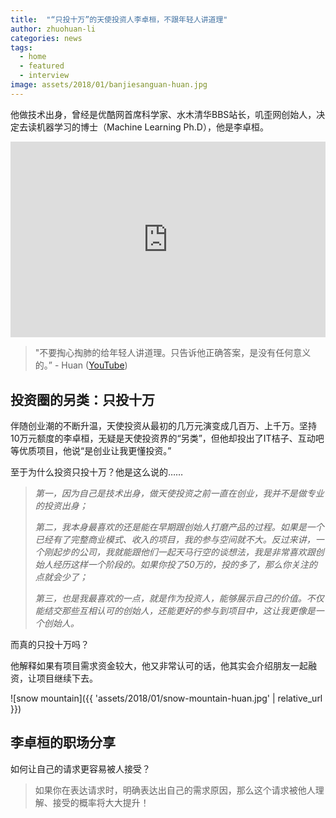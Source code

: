 ```yaml
---
title:  "“只投十万”的天使投资人李卓桓，不跟年轻人讲道理"
author: zhuohuan-li
categories: news
tags:
  - home
  - featured
  - interview
image: assets/2018/01/banjiesanguan-huan.jpg
---
```


他做技术出身，曾经是优酷网首席科学家、水木清华BBS站长，叽歪网创始人，决定去读机器学习的博士（Machine Learning Ph.D），他是李卓桓。

<div class="zoom-container" style="
    position: relative;
    padding-bottom:56.25%;
    padding-top:30px;
    height:0;
    overflow:hidden;
">
  <iframe
    src="https://v.qq.com/txp/iframe/player.html?vid=k05280qs9sv"
    width='560'
    height='315'
    allowfullscreen
    webkitallowfullscreen
    frameborder="0"
    style="
      position: absolute;
      top:0;
      left:0;
      width:100%;
      height:100%;
    "
  ></iframe>
</div>

> "不要掏心掏肺的给年轻人讲道理。只告诉他正确答案，是没有任何意义的。” - Huan ([YouTube](https://www.youtube.com/watch?v=8zkQpk7a7sM))  

## 投资圈的另类：只投十万

伴随创业潮的不断升温，天使投资从最初的几万元演变成几百万、上千万。坚持10万元额度的李卓桓，无疑是天使投资界的“另类”，但他却投出了IT桔子、互动吧等优质项目，他说“是创业让我更懂投资。”

至于为什么投资只投十万？他是这么说的……

> _第一，因为自己是技术出身，做天使投资之前一直在创业，我并不是做专业的投资出身；_
>
> _第二，我本身最喜欢的还是能在早期跟创始人打磨产品的过程。如果是一个已经有了完整商业模式、收入的项目，我的参与空间就不大。反过来讲，一个刚起步的公司，我就能跟他们一起天马行空的谈想法，我是非常喜欢跟创始人经历这样一个阶段的。如果你投了50万的，投的多了，那么你关注的点就会少了；_
>
> _第三，也是我最喜欢的一点，就是作为投资人，能够展示自己的价值。不仅能结交那些互相认可的创始人，还能更好的参与到项目中，这让我更像是一个创始人。_

而真的只投十万吗？

他解释如果有项目需求资金较大，他又非常认可的话，他其实会介绍朋友一起融资，让项目继续下去。

![snow mountain]({{ 'assets/2018/01/snow-mountain-huan.jpg' | relative_url }})

## 李卓桓的职场分享

如何让自己的请求更容易被人接受？  

> 如果你在表达请求时，明确表达出自己的需求原因，那么这个请求被他人理解、接受的概率将大大提升！
